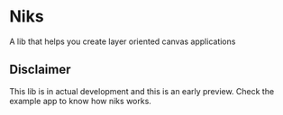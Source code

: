 # Niks

A lib that helps you create layer oriented canvas applications

## Disclaimer

This lib is in actual development and this is an early preview.
Check the example app to know how niks works.


